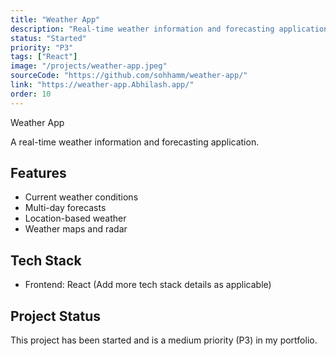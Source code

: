 ```yaml
---
title: "Weather App"
description: "Real-time weather information and forecasting application"
status: "Started"
priority: "P3"
tags: ["React"]
image: "/projects/weather-app.jpeg"
sourceCode: "https://github.com/sohhamm/weather-app/"
link: "https://weather-app.Abhilash.app/"
order: 10
---
```


Weather App

A real-time weather information and forecasting application.

## Features

- Current weather conditions
- Multi-day forecasts
- Location-based weather
- Weather maps and radar

## Tech Stack

- Frontend: React (Add more tech stack details as applicable)

## Project Status

This project has been started and is a medium priority (P3) in my portfolio.
